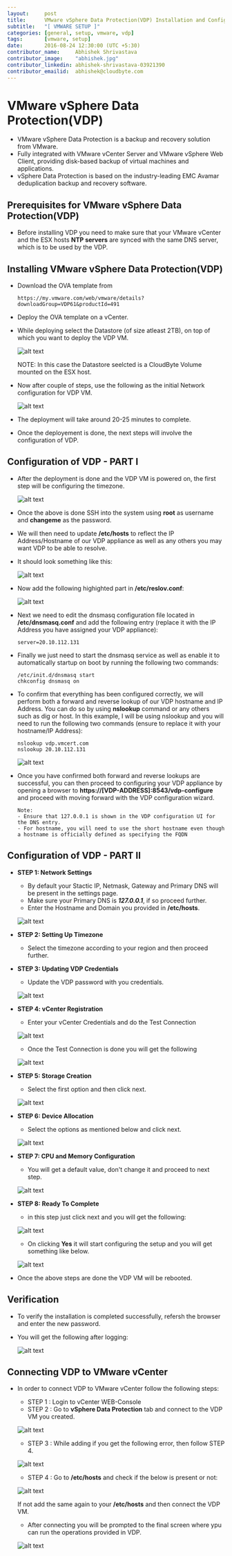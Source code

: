 ```yaml
---
layout:     post
title:      VMware vSphere Data Protection(VDP) Installation and Configuration
subtitle:   "[ VMWARE SETUP ]"
categories: [general, setup, vmware, vdp]
tags:       [vmware, setup]
date:       2016-08-24 12:30:00 (UTC +5:30)
contributor_name:     Abhishek Shrivastava
contributor_image:    "abhishek.jpg"
contributor_linkedin: abhishek-shrivastava-03921390
contributor_emailid:  abhishek@cloudbyte.com
---
```


# VMware vSphere Data Protection(VDP)

- VMware vSphere Data Protection is a backup and recovery solution from VMware. 
- Fully integrated with VMware vCenter Server and VMware vSphere Web Client, providing disk-based backup of virtual machines and applications.
- vSphere Data Protection is based on the industry-leading EMC Avamar deduplication backup and recovery software.

## Prerequisites for VMware vSphere Data Protection(VDP)

- Before installing VDP you need to make sure that your VMware vCenter and the ESX hosts **NTP servers** are synced with the same DNS server,
  which is to be used by the VDP.
  
## Installing VMware vSphere Data Protection(VDP)

- Download the OVA template from 

  ```http
  https://my.vmware.com/web/vmware/details?downloadGroup=VDP61&productId=491
  ```

- Deploy the OVA template on a vCenter.

- While deploying select the Datastore (of size atleast 2TB), on top of which you want to deploy the VDP VM.

  ![alt text](https://raw.githubusercontent.com/CloudByteStorages/blog/gh-pages/post_images/vdp_image1.PNG)

  NOTE: In this case the Datastore seelcted is a CloudByte Volume mounted on the ESX host.

- Now after couple of steps, use the following as the initial Network configuration for VDP VM.
  
  ![alt text](https://raw.githubusercontent.com/CloudByteStorages/blog/gh-pages/post_images/vdp_image2.PNG)

- The deployment will take around 20-25 minutes to complete.

- Once the deployement is done, the next steps will involve the configuration of VDP.

## Configuration of VDP - PART I

- After the deployment is done and the VDP VM is powered on, the first step will be configuring the timezone.

  ![alt text](https://raw.githubusercontent.com/CloudByteStorages/blog/gh-pages/post_images/vdp_image3.PNG)

- Once the above is done SSH into the system using **root** as username and **changeme** as the password. 

- We will then need to update **/etc/hosts** to reflect the IP Address/Hostname of our VDP appliance as well as 
  any others you may want VDP to be able to resolve. 

- It should look something like this:
  
  ![alt text](https://raw.githubusercontent.com/CloudByteStorages/blog/gh-pages/post_images/vdp_image4.PNG)

- Now add the following highighted part in **/etc/reslov.conf**:
  
  ![alt text](https://raw.githubusercontent.com/CloudByteStorages/blog/gh-pages/post_images/vdp_image5.PNG)

- Next we need to edit the dnsmasq configuration file located in **/etc/dnsmasq.conf** and add the following 
  entry (replace it with the IP Address you have assigned your VDP appliance):

  ```
  server=20.10.112.131
  ```
- Finally we just need to start the dnsmasq service as well as enable it to automatically startup on boot by 
  running the following two commands:

  ```
  /etc/init.d/dnsmasq start
  chkconfig dnsmasq on
  ```
- To confirm that everything has been configured correctly, we will perform both a forward and reverse lookup of 
  our VDP hostname and IP Address. You can do so by using **nslookup** command or any others such as dig or host. 
  In this example, I will be using nslookup and you will need to run the following two commands (ensure to replace 
  it with your hostname/IP Address):

  ```
  nslookup vdp.vmcert.com
  nslookup 20.10.112.131
  ```
  ![alt text](https://raw.githubusercontent.com/CloudByteStorages/blog/gh-pages/post_images/vdp_image6.PNG)

- Once you have confirmed both forward and reverse lookups are successful, you can then proceed to configuring your 
  VDP appliance by opening a browser to **https://[VDP-ADDRESS]:8543/vdp-configure** and proceed with moving forward 
  with the VDP configuration wizard.
  
  ``` 
  Note: 
  - Ensure that 127.0.0.1 is shown in the VDP configuration UI for the DNS entry. 
  - For hostname, you will need to use the short hostname even though a hostname is officially defined as specifying the FQDN
  ```

## Configuration of VDP - PART II

- **STEP 1: Network Settings**
  - By default your Stactic IP, Netmask, Gateway and Primary DNS will be present in the settings page.
  - Make sure your Primary DNS is **_127.0.0.1_**, if so proceed further.
  - Enter the Hostname and Domain you provided in **/etc/hosts**.

  ![alt text](https://raw.githubusercontent.com/CloudByteStorages/blog/gh-pages/post_images/vdp_image7.PNG)

- **STEP 2: Setting Up Timezone**
  - Select the timezone according to your region and then proceed further.

- **STEP 3: Updating VDP Credentials**
  - Update the VDP password with you credentials.

  ![alt text](https://raw.githubusercontent.com/CloudByteStorages/blog/gh-pages/post_images/vdp_image8.PNG)

- **STEP 4: vCenter Registration**
  - Enter your vCenter Credentials and do the Test Connection

  ![alt text](https://raw.githubusercontent.com/CloudByteStorages/blog/gh-pages/post_images/vdp_image9.PNG)

  - Once the Test Connection is done you will get the following

  ![alt text](https://raw.githubusercontent.com/CloudByteStorages/blog/gh-pages/post_images/vdp_image10.PNG)

- **STEP 5: Storage Creation**
  - Select the first option and then click next.

  ![alt text](https://raw.githubusercontent.com/CloudByteStorages/blog/gh-pages/post_images/vdp_image11.PNG)

- **STEP 6: Device Allocation**
  - Select the options as mentioned below and click next.

  ![alt text](https://raw.githubusercontent.com/CloudByteStorages/blog/gh-pages/post_images/vdp_image12.PNG)

- **STEP 7: CPU and Memory Configuration**
  - You will get a default value, don't change it and proceed to next step.

  ![alt text](https://raw.githubusercontent.com/CloudByteStorages/blog/gh-pages/post_images/vdp_image13.PNG)

- **STEP 8: Ready To Complete**
  - in this step just click next and you will get the following:
  
  ![alt text](https://raw.githubusercontent.com/CloudByteStorages/blog/gh-pages/post_images/vdp_image14.PNG)

  - On clicking **Yes** it will start configuring the setup and you will get something like below.

  ![alt text](https://raw.githubusercontent.com/CloudByteStorages/blog/gh-pages/post_images/vdp_image15.PNG)

- Once the above steps are done the VDP VM will be rebooted.

## Verification 

- To verify the installation is completed successfully, refersh the browser and enter the new password.
- You will get the following after logging:

  ![alt text](https://raw.githubusercontent.com/CloudByteStorages/blog/gh-pages/post_images/vdp_image16.PNG)

## Connecting VDP to VMware vCenter

- In order to connect VDP to VMware vCenter follow the following steps:
  - STEP 1 : Login to vCenter WEB-Console
  - STEP 2 : Go to **vSphere Data Protection** tab and connect to the VDP VM you created.
  
  ![alt text](https://raw.githubusercontent.com/CloudByteStorages/blog/gh-pages/post_images/vdp_image17.PNG)

  - STEP 3 : While adding if you get the following error, then follow STEP 4.

  ![alt text](https://raw.githubusercontent.com/CloudByteStorages/blog/gh-pages/post_images/vdp_image18.PNG)

  - STEP 4 : Go to **/etc/hosts** and check if the below is present or not:

  ![alt text](https://raw.githubusercontent.com/CloudByteStorages/blog/gh-pages/post_images/vdp_image4.PNG)

  If not add the same again to your **/etc/hosts** and then connect the VDP VM.

  - After connecting you will be prompted to the final screen where ypu can run the operations provided in VDP.

  ![alt text](https://raw.githubusercontent.com/CloudByteStorages/blog/gh-pages/post_images/vdp_image19.PNG)
